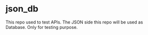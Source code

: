 # json_db
This repo used to test APIs. The JSON side this repo will be used as Database. Only for testing purpose. 

